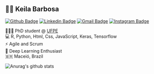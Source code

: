 
## :man_technologist: Keila Barbosa
[![Github Badge](https://img.shields.io/badge/-Github-000?style=flat-square&logo=Github&logoColor=white&link=https://github.com/keilabcs)](https://github.com/keilabcs)
[![Linkedin Badge](https://img.shields.io/badge/-LinkedIn-blue?style=flat-square&logo=Linkedin&logoColor=white&link=https://www.linkedin.com/in/keilabcs/)](https://www.linkedin.com/in/keilabcs/)
[![Gmail Badge](https://img.shields.io/badge/-Gmail-c14438?style=flat-square&logo=Gmail&logoColor=white&link=mailto:kbcs2@cin.ufpe.br)](mailto:kbcs2@cin.ufpe.br)
[![Instagram Badge](https://img.shields.io/badge/-Instagram-BF008C?style=flat-square&logo=Instagram&logoColor=white&link=https://www.instagram.com/keilabcs)](https://www.instagram.com/keilabcs) 


👩🏻‍💻 PhD student @ [UFPE](https://portal.cin.ufpe.br/) <br>
💻 R, Python, Html,  Css, JavaScript, Keras, Tensorflow <br>
⚡ Agile and Scrum <br> 
🤖 Deep Learning Enthusiast <br>
🇧🇷 Maceió, Brazil <br>

![Anurag's github stats](https://github-readme-stats.vercel.app/api?username=keilabcs&show_icons=true&theme=algolia&count_private=true)


<!--
**keilabcs/Keilabcs** is a ✨ _special_ ✨ repository because its `README.md` (this file) appears on your GitHub profile.

Here are some ideas to get you started:

- 🔭 I’m currently working on ...
- 🌱 I’m currently learning ...
- 👯 I’m looking to collaborate on ...
- 🤔 I’m looking for help with ...
- 💬 Ask me about ...
- 📫 How to reach me: ...
- 😄 Pronouns: ...
- ⚡ Fun fact: ...
-->
